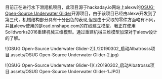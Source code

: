 目前正在进行水下滑翔机项目，此项目源于hackaday.io网站上alexw的[OSUG: Open-Source Underwater Glider](https://hackaday.io/project/20458-osug-open-source-underwater-glider)开源项目，由于该项目已经由alexw开发到了第三代，机械结构部分具有十分出色的表现,但是由于采取的零件方面略有不同，并且alexw使用的是cad.onshape.com的在线建立模型，我正在使用Solidworks2016重建机械三维模型。通过重建机械三维模型加深对于alexw设计的了解。

![OSUG Open-Source Underwater Glider-2](./20190302_启动Albatrosss项目.assets/OSUG Open-Source Underwater Glider-2.jpg)

![OSUG Open-Source Underwater Glider-1](./20190302_启动Albatrosss项目.assets/OSUG Open-Source Underwater Glider-1.JPG)

